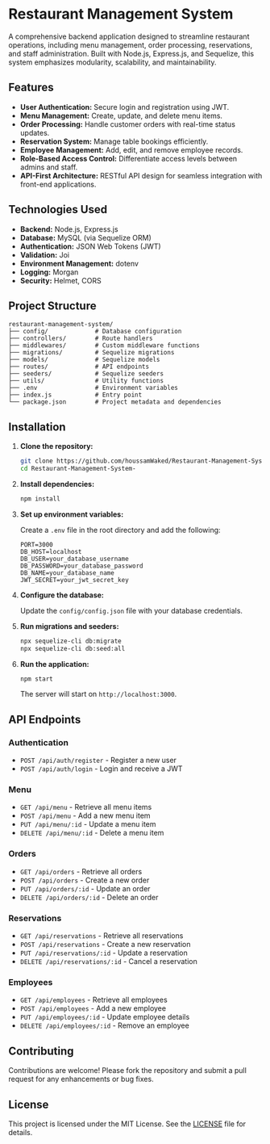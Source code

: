 
# Restaurant Management System

A comprehensive backend application designed to streamline restaurant operations, including menu management, order processing, reservations, and staff administration. Built with Node.js, Express.js, and Sequelize, this system emphasizes modularity, scalability, and maintainability.

## Features

* **User Authentication:** Secure login and registration using JWT.
* **Menu Management:** Create, update, and delete menu items.
* **Order Processing:** Handle customer orders with real-time status updates.
* **Reservation System:** Manage table bookings efficiently.
* **Employee Management:** Add, edit, and remove employee records.
* **Role-Based Access Control:** Differentiate access levels between admins and staff.
* **API-First Architecture:** RESTful API design for seamless integration with front-end applications.

## Technologies Used

* **Backend:** Node.js, Express.js
* **Database:** MySQL (via Sequelize ORM)
* **Authentication:** JSON Web Tokens (JWT)
* **Validation:** Joi
* **Environment Management:** dotenv
* **Logging:** Morgan
* **Security:** Helmet, CORS

## Project Structure

```
restaurant-management-system/
├── config/             # Database configuration
├── controllers/        # Route handlers
├── middlewares/        # Custom middleware functions
├── migrations/         # Sequelize migrations
├── models/             # Sequelize models
├── routes/             # API endpoints
├── seeders/            # Sequelize seeders
├── utils/              # Utility functions
├── .env                # Environment variables
├── index.js            # Entry point
└── package.json        # Project metadata and dependencies
```

## Installation

1. **Clone the repository:**

   ```bash
   git clone https://github.com/houssamWaked/Restaurant-Management-System-.git
   cd Restaurant-Management-System-
   ```

2. **Install dependencies:**

   ```bash
   npm install
   ```

3. **Set up environment variables:**

   Create a `.env` file in the root directory and add the following:

   ```env
   PORT=3000
   DB_HOST=localhost
   DB_USER=your_database_username
   DB_PASSWORD=your_database_password
   DB_NAME=your_database_name
   JWT_SECRET=your_jwt_secret_key
   ```

4. **Configure the database:**

   Update the `config/config.json` file with your database credentials.

5. **Run migrations and seeders:**

   ```bash
   npx sequelize-cli db:migrate
   npx sequelize-cli db:seed:all
   ```

6. **Run the application:**

   ```bash
   npm start
   ```

   The server will start on `http://localhost:3000`.

## API Endpoints

### Authentication

* `POST /api/auth/register` - Register a new user
* `POST /api/auth/login` - Login and receive a JWT

### Menu

* `GET /api/menu` - Retrieve all menu items
* `POST /api/menu` - Add a new menu item
* `PUT /api/menu/:id` - Update a menu item
* `DELETE /api/menu/:id` - Delete a menu item

### Orders

* `GET /api/orders` - Retrieve all orders
* `POST /api/orders` - Create a new order
* `PUT /api/orders/:id` - Update an order
* `DELETE /api/orders/:id` - Delete an order

### Reservations

* `GET /api/reservations` - Retrieve all reservations
* `POST /api/reservations` - Create a new reservation
* `PUT /api/reservations/:id` - Update a reservation
* `DELETE /api/reservations/:id` - Cancel a reservation

### Employees

* `GET /api/employees` - Retrieve all employees
* `POST /api/employees` - Add a new employee
* `PUT /api/employees/:id` - Update employee details
* `DELETE /api/employees/:id` - Remove an employee

## Contributing

Contributions are welcome! Please fork the repository and submit a pull request for any enhancements or bug fixes.

## License

This project is licensed under the MIT License. See the [LICENSE](LICENSE) file for details.


